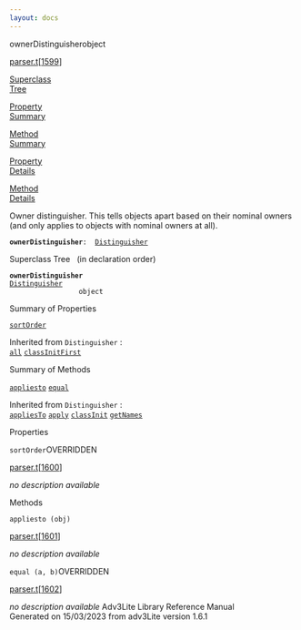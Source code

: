 ```yaml
---
layout: docs
---
```

<span class="title">ownerDistinguisher</span><span class="type">object</span>

[parser.t](../file/parser.t.html)\[[1599](../source/parser.t.html#1599)\]

[Superclass  
Tree](#_SuperClassTree_)

[Property  
Summary](#_PropSummary_)

[Method  
Summary](#_MethodSummary_)

[Property  
Details](#_Properties_)

[Method  
Details](#_Methods_)



Owner distinguisher. This tells objects apart based on their nominal
owners (and only applies to objects with nominal owners at all).

**`ownerDistinguisher`**` :   `[`Distinguisher`](../object/Distinguisher.html)



<span id="_SuperClassTree_"></span>



<span class="hdln">Superclass Tree</span>   (in declaration order)



**`ownerDistinguisher`**  
[`Distinguisher`](../object/Distinguisher.html)  
`                 object`  
<span id="_PropSummary_"></span>



<span class="hdln">Summary of Properties</span>  



[`sortOrder`](#sortOrder)

Inherited from `Distinguisher` :  
[`all`](../object/Distinguisher.html#all) [`classInitFirst`](../object/Distinguisher.html#classInitFirst)

<span id="_MethodSummary_"></span>



<span class="hdln">Summary of Methods</span>  



[`appliesto`](#appliesto) [`equal`](#equal)

Inherited from `Distinguisher` :  
[`appliesTo`](../object/Distinguisher.html#appliesTo) [`apply`](../object/Distinguisher.html#apply) [`classInit`](../object/Distinguisher.html#classInit) [`getNames`](../object/Distinguisher.html#getNames)

<span id="_Properties_"></span>



<span class="hdln">Properties</span>  



<span id="sortOrder"></span>

`sortOrder`<span class="rem">OVERRIDDEN</span>

[parser.t](../file/parser.t.html)\[[1600](../source/parser.t.html#1600)\]



*no description available*



<span id="_Methods_"></span>



<span class="hdln">Methods</span>  



<span id="appliesto"></span>

`appliesto (obj)`

[parser.t](../file/parser.t.html)\[[1601](../source/parser.t.html#1601)\]



*no description available*



<span id="equal"></span>

`equal (a, b)`<span class="rem">OVERRIDDEN</span>

[parser.t](../file/parser.t.html)\[[1602](../source/parser.t.html#1602)\]



*no description available*
Adv3Lite Library Reference Manual  
Generated on 15/03/2023 from adv3Lite version 1.6.1


